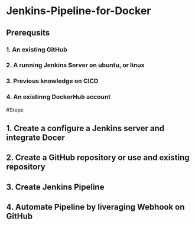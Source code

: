 # Jenkins-Pipeline-for-Docker
## Prerequsits
### 1. An existing GitHub
### 2. A running Jenkins Server on ubuntu, or linux
### 3. Previous  knowledge on CICD
### 4. An existinng DockerHub account
#Steps
## 1. Create a configure a Jenkins server and integrate Docer
## 2. Create a GitHub repository or use and existing repository
## 3. Create Jenkins Pipeline
## 4. Automate Pipeline by liveraging Webhook on GitHub
